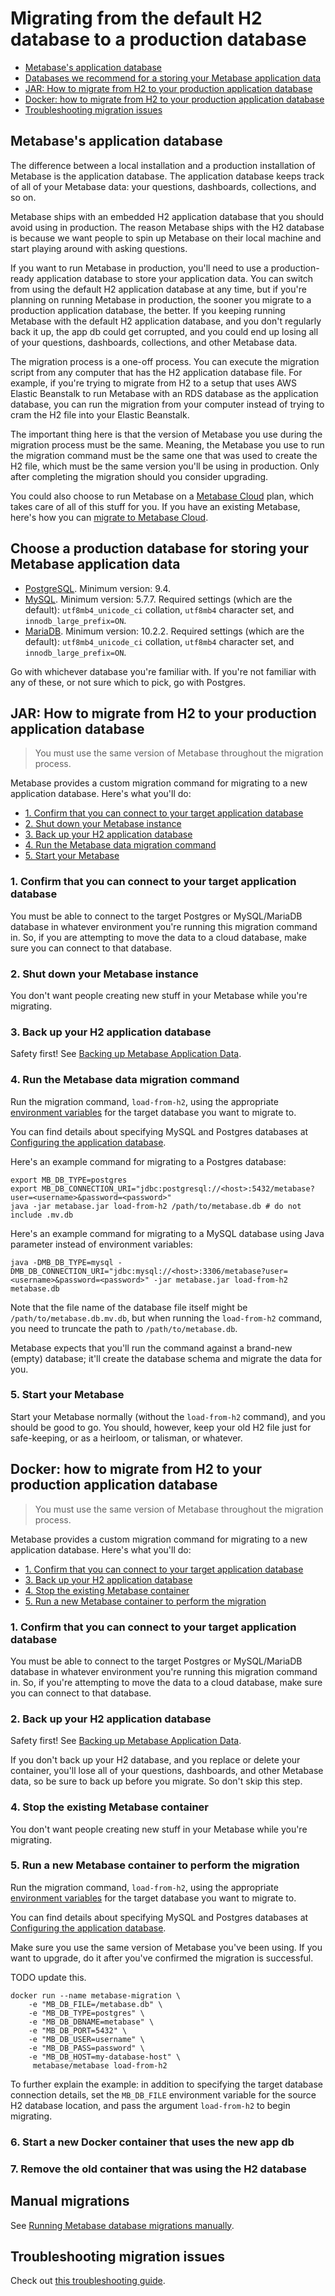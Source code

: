 # Migrating from the default H2 database to a production database

- [Metabase's application database](#metabases-application-database)
- [Databases we recommend for a storing your Metabase application data](#databases-we-recommend-for-storing-your-metabase-application-data)
- [JAR: How to migrate from H2 to your production application database](#jar-how-to-migrate-from-h2-to-your-production-application-database)
- [Docker: how to migrate from H2 to your production application database](#docker-how-to-migrate-from-h2-to-your-production-application-database)
- [Troubleshooting migration issues](#troubleshooting-migration-issues)

## Metabase's application database

The difference between a local installation and a production installation of Metabase is the application database. The application database keeps track of all of your Metabase data: your questions, dashboards, collections, and so on. 

Metabase ships with an embedded H2 application database that you should avoid using in production. The reason Metabase ships with the H2 database is because we want people to spin up Metabase on their local machine and start playing around with asking questions.

If you want to run Metabase in production, you'll need to use a production-ready application database to store your application data. You can switch from using the default H2 application database at any time, but if you're planning on running Metabase in production, the sooner you migrate to a production application database, the better. If you keeping running Metabase with the default H2 application database, and you don't regularly back it up, the app db could get corrupted, and you could end up losing all of your questions, dashboards, collections, and other Metabase data.

The migration process is a one-off process. You can execute the migration script from any computer that has the H2 application database file. For example, if you're trying to migrate from H2 to a setup that uses AWS Elastic Beanstalk to run Metabase with an RDS database as the application database, you can run the migration from your computer instead of trying to cram the H2 file into your Elastic Beanstalk. 

The important thing here is that the version of Metabase you use during the migration process must be the same. Meaning, the Metabase you use to run the migration command must be the same one that was used to create the H2 file, which must be the same version you'll be using in production. Only after completing the migration should you consider upgrading.

You could also choose to run Metabase on a [Metabase Cloud](/pricing) plan, which takes care of all of this stuff for you. If you have an existing Metabase, here's how you can [migrate to Metabase Cloud](https://www.metabase.com/cloud/docs/migrate/guide.html).

## Choose a production database for storing your Metabase application data

- [PostgreSQL](https://www.postgresql.org/). Minimum version: 9.4.
- [MySQL](https://www.mysql.com/). Minimum version: 5.7.7. Required settings (which are the default): `utf8mb4_unicode_ci` collation, `utf8mb4` character set, and `innodb_large_prefix=ON`.
- [MariaDB](https://mariadb.org/). Minimum version: 10.2.2. Required settings (which are the default): `utf8mb4_unicode_ci` collation, `utf8mb4` character set, and `innodb_large_prefix=ON`.

Go with whichever database you're familiar with. If you're not familiar with any of these, or not sure which to pick, go with Postgres.

## JAR: How to migrate from H2 to your production application database

> You must use the same version of Metabase throughout the migration process.

Metabase provides a custom migration command for migrating to a new application database. Here's what you'll do:

- [1. Confirm that you can connect to your target application database](#confirm-that-you-can-connect-to-your-target-application-database)
- [2. Shut down your Metabase instance](#2-shut-down-your-metabase-instance)
- [3. Back up your H2 application database](#3-back-up-your-h2-application-database)
- [4. Run the Metabase data migration command](#4-run-the-metabase-data-migration-command)
- [5. Start your Metabase](#start-your-metabase)

### 1. Confirm that you can connect to your target application database

You must be able to connect to the target Postgres or MySQL/MariaDB database in whatever environment you're running this migration command in. So, if you are attempting to move the data to a cloud database, make sure you can connect to that database.

### 2. Shut down your Metabase instance

You don't want people creating new stuff in your Metabase while you're migrating.

### 3. Back up your H2 application database

Safety first! See [Backing up Metabase Application Data](backing-up-metabase-application-data.md).

### 4. Run the Metabase data migration command

Run the migration command, `load-from-h2`, using the appropriate [environment variables](environment-variables.md) for the target database you want to migrate to.

You can find details about specifying MySQL and Postgres databases at [Configuring the application database](configuring-application-database.md).

Here's an example command for migrating to a Postgres database:

```
export MB_DB_TYPE=postgres
export MB_DB_CONNECTION_URI="jdbc:postgresql://<host>:5432/metabase?user=<username>&password=<password>"
java -jar metabase.jar load-from-h2 /path/to/metabase.db # do not include .mv.db
```

Here's an example command for migrating to a MySQL database using Java parameter instead of environment variables:

```
java -DMB_DB_TYPE=mysql -DMB_DB_CONNECTION_URI="jdbc:mysql://<host>:3306/metabase?user=<username>&password=<password>" -jar metabase.jar load-from-h2 metabase.db
```

Note that the file name of the database file itself might be `/path/to/metabase.db.mv.db`, but when running the `load-from-h2` command, you need to truncate the path to `/path/to/metabase.db`.

Metabase expects that you'll run the command against a brand-new (empty) database; it'll create the database schema and migrate the data for you.

### 5. Start your Metabase

Start your Metabase normally (without the `load-from-h2` command), and you should be good to go. You should, however, keep your old H2 file just for safe-keeping, or as a heirloom, or talisman, or whatever.

## Docker: how to migrate from H2 to your production application database

> You must use the same version of Metabase throughout the migration process.

Metabase provides a custom migration command for migrating to a new application database. Here's what you'll do:

- [1. Confirm that you can connect to your target application database](#1-confirm-that-you-can-connect-to-your-target-application-database-1)
- [3. Back up your H2 application database](#3-back-up-your-h2-application-database-1)
- [4. Stop the existing Metabase container](#4-stop-the-existing-metabase-container)
- [5. Run a new Metabase container to perform the migration](#5-run-a-new-metabase-container-to-perform-the-migration)

### 1. Confirm that you can connect to your target application database

You must be able to connect to the target Postgres or MySQL/MariaDB database in whatever environment you're running this migration command in. So, if you're attempting to move the data to a cloud database, make sure you can connect to that database.

### 2. Back up your H2 application database

Safety first! See [Backing up Metabase Application Data](backing-up-metabase-application-data.md). 

If you don't back up your H2 database, and you replace or delete your container, you'll lose all of your questions, dashboards, and other Metabase data, so be sure to back up before you migrate. So don't skip this step.

### 4. Stop the existing Metabase container

You don't want people creating new stuff in your Metabase while you're migrating.

### 5. Run a new Metabase container to perform the migration

Run the migration command, `load-from-h2`, using the appropriate [environment variables](environment-variables.md) for the target database you want to migrate to.

You can find details about specifying MySQL and Postgres databases at [Configuring the application database](configuring-application-database.md).

Make sure you use the same version of Metabase you've been using. If you want to upgrade, do it after you've confirmed the migration is successful.

TODO update this.

```
docker run --name metabase-migration \
    -e "MB_DB_FILE=/metabase.db" \
    -e "MB_DB_TYPE=postgres" \
    -e "MB_DB_DBNAME=metabase" \
    -e "MB_DB_PORT=5432" \
    -e "MB_DB_USER=username" \
    -e "MB_DB_PASS=password" \
    -e "MB_DB_HOST=my-database-host" \
     metabase/metabase load-from-h2
```

To further explain the example: in addition to specifying the target database connection details, set the `MB_DB_FILE` environment variable for the source H2 database location, and pass the argument `load-from-h2` to begin migrating.

### 6. Start a new Docker container that uses the new app db

### 7. Remove the old container that was using the H2 database

## Manual migrations

See [Running Metabase database migrations manually](running-migrations-manually.md).

## Troubleshooting migration issues

Check out [this troubleshooting guide](../troubleshooting-guide/loading-from-h2.md).
